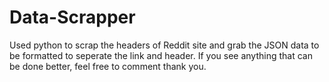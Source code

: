 # Data-Scrapper
Used python to scrap the headers of Reddit site and grab the JSON data to be formatted to seperate the link and header.
If you see anything that can be done better, feel free to comment thank you.
